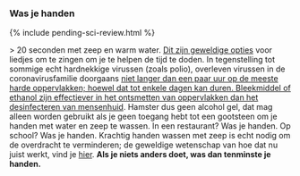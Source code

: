 ### Was je handen 

{% include pending-sci-review.html %}

\> 20 seconden met zeep en warm water. [Dit zijn geweldige opties](https://www.seattletimes.com/life/wellness/coronavirus-prevention-10-awesome-tunes-to-sing-while-you-wash-your-hands/?utm_medium=social&utm_campaign=owned_echobox_tw_m&utm_source=Twitter#Echobox=1583369786) voor liedjes om te zingen om je te helpen de tijd te doden. In tegenstelling tot sommige echt hardnekkige virussen (zoals polio), overleven virussen in de coronavirusfamilie doorgaans [niet langer dan een paar uur op de meeste harde oppervlakken; hoewel dat tot enkele dagen kan duren. Bleekmiddel of ethanol zijn effectiever in het ontsmetten van oppervlakken dan het desinfecteren van mensenhuid](https://www.journalofhospitalinfection.com/article/S0195-6701(20)30046-3/fulltext). Hamster dus geen alcohol gel, dat mag alleen worden gebruikt als je geen toegang hebt tot een gootsteen om je handen met water en zeep te wassen. In een restaurant? Was je handen. Op school? Was je handen. Krachtig handen wassen met zeep is echt nodig om de overdracht te verminderen; de geweldige wetenschap van hoe dat nu juist werkt, vind je [hier](https://twitter.com/PalliThordarson/status/1236549305189597189). 
 **Als je niets anders doet, was dan tenminste je handen.** 
